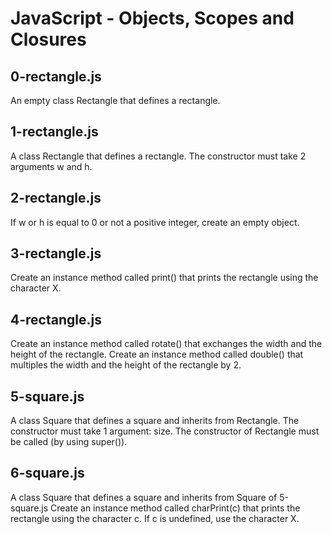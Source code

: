 # JavaScript - Objects, Scopes and Closures
## 0-rectangle.js
An empty class Rectangle that defines a rectangle.
## 1-rectangle.js
A class Rectangle that defines a rectangle. The constructor must take 2 arguments w and h.
## 2-rectangle.js
If w or h is equal to 0 or not a positive integer, create an empty object.
## 3-rectangle.js
Create an instance method called print() that prints the rectangle using the character X.
## 4-rectangle.js
Create an instance method called rotate() that exchanges the width and the height of the rectangle.
Create an instance method called double() that multiples the width and the height of the rectangle by 2.
## 5-square.js
A class Square that defines a square and inherits from Rectangle.
The constructor must take 1 argument: size.
The constructor of Rectangle must be called (by using super()).
## 6-square.js
A class Square that defines a square and inherits from Square of 5-square.js
Create an instance method called charPrint(c) that prints the rectangle using the character c.
	If c is undefined, use the character X.
